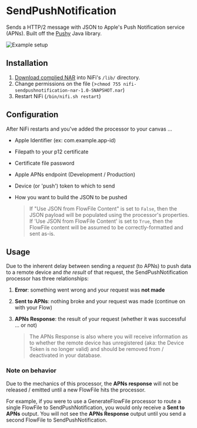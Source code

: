 # SendPushNotification #

Sends a HTTP/2 message with JSON to Apple's Push Notification service (APNs).  Built off the [Pushy](https://github.com/relayrides/pushy) Java library.

![Example setup](https://raw.githubusercontent.com/danshev/nifi-Send-Push-Notification/master/push-example-setup.png)

## Installation ##

 1. [Download complied NAR](https://github.com/danshev/SendPushNotification/blob/master/nifi-sendpushnotification-nar-1.0-SNAPSHOT.nar) into NiFi's `/lib/` directory.
 2. Change permissions on the file (>`chmod 755 nifi-sendpushnotification-nar-1.0-SNAPSHOT.nar`)
 3. Restart NiFi (`/bin/nifi.sh restart`)


## Configuration ##

After NiFi restarts and you've added the processor to your canvas ...

 - Apple Identifier (ex: com.example.app-id)
 - Filepath to your p12 certificate
 - Certificate file password
 - Apple APNs endpoint (Development / Production)
 - Device (or 'push') token to which to send
 - How you want to build the JSON to be pushed

 	> If "Use JSON from FlowFile Content" is set to `False`, then the JSON payload will be populated using the processor's properties.  If 'Use JSON from FlowFile Content' is set to `True`, then the FlowFile content will be assumed to be correctly-formatted and sent as-is.


## Usage ##

Due to the inherent delay between sending a *request* (to APNs) to push data to a remote device and *the result* of that request, the SendPushNotification processor has three relationships:

 1. **Error**: something went wrong and your request was **not made**
 2. **Sent to APNs**: nothing broke and your request was made (continue on with your Flow)
 3. **APNs Response**: the result of your request (whether it was successful ... or not)

 	> The APNs Response is also where you will receive information as to whether the remote device has unregistered (aka: the Device Token is no longer valid) and should be removed from / deactivated in your database.


### Note on behavior ###
Due to the mechanics of this processor, the **APNs response** will not be released / emitted until a new FlowFile hits the processor.  

For example, if you were to use a GenerateFlowFile processor to route a single FlowFile to  SendPushNotification, you would only receive a **Sent to APNs** output.  You will not see the **APNs Response** output until you send a second FlowFile to SendPushNotification.

